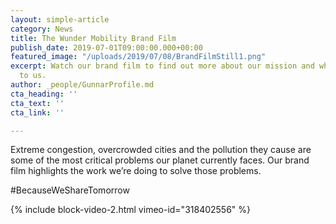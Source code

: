 ```yaml
---
layout: simple-article
category: News
title: The Wunder Mobility Brand Film
publish_date: 2019-07-01T09:00:00.000+00:00
featured_image: "/uploads/2019/07/08/BrandFilmStill1.png"
excerpt: Watch our brand film to find out more about our mission and why it's important
  to us.
author: _people/GunnarProfile.md
cta_heading: ''
cta_text: ''
cta_link: ''

---
```

Extreme congestion, overcrowded cities and the pollution they cause are some of the most critical problems our planet currently faces. Our brand film highlights the work we’re doing to solve those problems.

\#BecauseWeShareTomorrow

{% include block-video-2.html vimeo-id="318402556" %}
